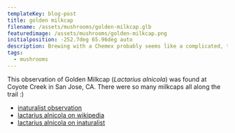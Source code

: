 ```yaml
---
templateKey: blog-post
title: golden milkcap
filename: /assets/mushrooms/golden-milkcap.glb
featuredimage: /assets/mushrooms/golden-milkcap.png
initialposition: -252.7deg 65.96deg auto
description: Brewing with a Chemex probably seems like a complicated, time-consuming ordeal, but once you get used to the process, it becomes a soothing ritual that's worth the effort every time.
tags:
  - mushrooms
---
```

This observation of Golden Milkcap (*Lactarius alnicola*) was found at Coyote Creek in San Jose, CA. There were so many milkcaps all along the trail :)

- [inaturalist observation](https://www.inaturalist.org/observations/103996679)
- [lactarius alnicola on wikipedia](https://en.wikipedia.org/wiki/Lactarius_alnicola)
- [lactarius alnicola on inaturalist](https://www.inaturalist.org/taxa/54599-Lactarius-alnicola)